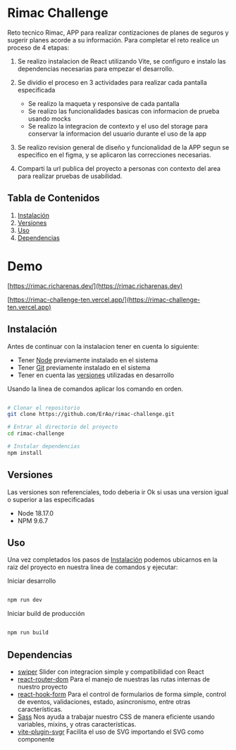 # Rimac Challenge

Reto tecnico Rimac, APP para realizar contizaciones de planes de seguros y sugerir planes acorde a su información.
Para completar el reto realice un proceso de 4 etapas:
1. Se realizo instalacion de React utilizando Vite, se configuro e instalo las dependencias necesarias para empezar el desarrollo.
2. Se dividio el proceso en 3 actividades para realizar cada pantalla especificada

   - Se realizo la maqueta y responsive de cada pantalla
   - Se realizo las funcionalidades basicas con informacion de prueba usando mocks
   - Se realizo la integracion de contexto y el uso del storage para conservar la informacion del usuario durante el uso de la app
  
3. Se realizo revision general de diseño y funcionalidad de la APP segun se especifico en el figma, y se aplicaron las correcciones necesarias.
4. Comparti la url publica del proyecto a personas con contexto del area para realizar pruebas de usabilidad.

## Tabla de Contenidos
1. [Instalación](#instalación)
2. [Versiones](#versiones)
3. [Uso](#uso)
4. [Dependencias](#dependencias)

# Demo
   [https://rimac.richarenas.dev/](https://rimac.richarenas.dev)

   [https://rimac-challenge-ten.vercel.app/](https://rimac-challenge-ten.vercel.app)

## Instalación
Antes de continuar con la instalacion tener en cuenta lo siguiente:

  - Tener [Node](https://nodejs.org/en) previamente instalado en el sistema
  - Tener [Git](https://git-scm.com/) previamente instalado en el sistema
  - Tener en cuenta las [versiones](#versiones) utilizadas en desarrollo

Usando la linea de comandos aplicar los comando en orden.

```bash

# Clonar el repositorio
git clone https://github.com/ErAo/rimac-challenge.git

# Entrar al directorio del proyecto
cd rimac-challenge

# Instalar dependencias
npm install

```


## Versiones
Las versiones son referenciales, todo deberia ir Ok si usas una version igual o superior a las especificadas
  - Node 18.17.0
  - NPM 9.6.7


## Uso
Una vez completados los pasos de [Instalación](#instalación) podemos ubicarnos en la raiz del proyecto en nuestra linea de comandos y ejecutar:

Iniciar desarrollo

```bash

npm run dev

```

Iniciar build de producción

```bash

npm run build

```

## Dependencias
 - [swiper](https://swiperjs.com/get-started) Slider con integracion simple y compatibilidad con React
 - [react-router-dom](https://reactrouter.com/en/main/start/overview) Para el manejo de nuestras las rutas internas de nuestro proyecto
 - [react-hook-form](https://react-hook-form.com/get-started) Para el control de formularios de forma simple, control de eventos, validaciones, estado, asincronismo, entre otras características.
 - [Sass](https://sass-lang.com/documentation/) Nos ayuda a trabajar nuestro CSS de manera eficiente usando variables, mixins, y otras características.
 - [vite-plugin-svgr](https://www.npmjs.com/package/vite-plugin-svgr) Facilita el uso de SVG importando el SVG como componente


